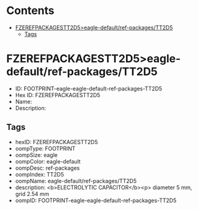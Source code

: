 



Contents
========

* [FZEREFPACKAGESTT2D5>eagle-default/ref-packages/TT2D5](#fzerefpackagestt2d5eagle-defaultref-packagestt2d5)
	* [Tags](#tags)

# FZEREFPACKAGESTT2D5>eagle-default/ref-packages/TT2D5

- ID: FOOTPRINT-eagle-eagle-default-ref-packages-TT2D5
- Hex ID: FZEREFPACKAGESTT2D5
- Name: 
- Description: 

## Tags

- hexID: FZEREFPACKAGESTT2D5
- oompType: FOOTPRINT
- oompSize: eagle
- oompColor: eagle-default
- oompDesc: ref-packages
- oompIndex: TT2D5
- oompName: eagle-default/ref-packages/TT2D5
- description: &lt;b&gt;ELECTROLYTIC CAPACITOR&lt;/b&gt;&lt;p&gt;&#xD;
diameter 5 mm, grid 2.54 mm
- oompID: FOOTPRINT-eagle-eagle-default-ref-packages-TT2D5

